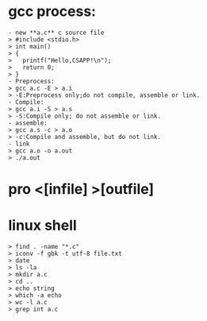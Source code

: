 # gcc process:
	- new **a.c** c source file
	> #include <stdio.h>
	> int main()
	> {
	> 	printf("Hello,CSAPP!\n");
	> 	return 0;
	> }
	- Preprocess:
	> gcc a.c -E > a.i
    > -E:Preprocess only;do not compile, assemble or link.
	- Compile:
	> gcc a.i -S > a.s
	> -S:Compile only; do not assemble or link.
	- assemble:
	> gcc a.s -c > a.o
	> -c:Compile and assemble, but do not link.
	- link
	> gcc a.o -o a.out
	> ./a.out
# pro <[infile] >[outfile]
# linux shell
	> find . -name "*.c"
	> iconv -f gbk -t utf-8 file.txt
	> date
	> ls -la
	> mkdir a.c
	> cd ..
	> echo string
	> which -a echo
	> wc -l a.c
	> grep int a.c
